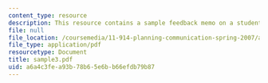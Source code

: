 ```yaml
---
content_type: resource
description: This resource contains a sample feedback memo on a student briefing.
file: null
file_location: /coursemedia/11-914-planning-communication-spring-2007/a6a4c3fea93b78b65e6bb66efdb79b87_sample3.pdf
file_type: application/pdf
resourcetype: Document
title: sample3.pdf
uid: a6a4c3fe-a93b-78b6-5e6b-b66efdb79b87
---
```

